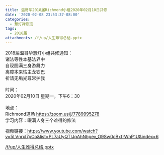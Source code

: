 ```yaml
---
title: 温哥华2018届Richmond小组2020年02月10日共修
date: '2020-02-08 23:53:37-08:00'
categories:
  - 慧灯禅修班
tags:
  - 2018届
attachments: /f/up/人生难得总结.pptx
---
```

2018届温哥华慧灯小组共修通知：\
诸法等性本基法界中\
自现圆满三身游舞力\
离障本来怙主龙钦巴\
祈请无垢光尊常护我\
\
时间：\
2020年02月10日 星期一，下午6：30\
\
地点：\
Richmond道场 
<https://zoom.us/j/7789995278>
\
学习内容：暇满人身三个难得的修法

视频链接：<https://www.youtube.com/watch?v=5LVnrxI7pCo&list=PL7aUyQTIJqAhNhpev_O9Sw0cBxfrWhP1U&index=6>


[/f/up/人生难得总结.pptx](https://s3.ca-central-1.wasabisys.com/hddata/f.huidengchanxiu.net/hdv/f/up/人生难得总结.pptx)
